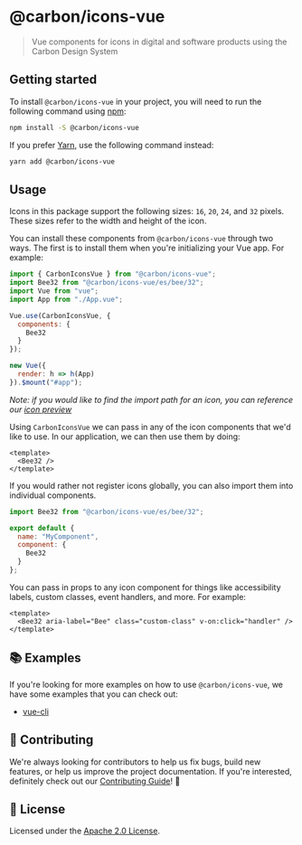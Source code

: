 # @carbon/icons-vue

> Vue components for icons in digital and software products using the Carbon Design System

## Getting started

To install `@carbon/icons-vue` in your project, you will need to run the following command using [npm](https://www.npmjs.com/):

```bash
npm install -S @carbon/icons-vue
```

If you prefer [Yarn](https://yarnpkg.com/en/), use the following command
instead:

```bash
yarn add @carbon/icons-vue
```

## Usage

Icons in this package support the following sizes: `16`, `20`, `24`, and `32`
pixels. These sizes refer to the width and height of the icon.

You can install these components from `@carbon/icons-vue` through two ways. The
first is to install them when you're initializing your Vue app. For example:

```js
import { CarbonIconsVue } from "@carbon/icons-vue";
import Bee32 from "@carbon/icons-vue/es/bee/32";
import Vue from "vue";
import App from "./App.vue";

Vue.use(CarbonIconsVue, {
  components: {
    Bee32
  }
});

new Vue({
  render: h => h(App)
}).$mount("#app");
```

_Note: if you would like to find the import path for an icon, you can reference
our [icon preview](https://carbon-elements.netlify.com/icons/examples/preview/)_

Using `CarbonIconsVue` we can pass in any of the icon components that we'd like
to use. In our application, we can then use them by doing:

```vue
<template>
  <Bee32 />
</template>
```

If you would rather not register icons globally, you can also import them into
individual components.

```js
import Bee32 from "@carbon/icons-vue/es/bee/32";

export default {
  name: "MyComponent",
  component: {
    Bee32
  }
};
```

You can pass in props to any icon component for things like accessibility
labels, custom classes, event handlers, and more. For example:

```vue
<template>
  <Bee32 aria-label="Bee" class="custom-class" v-on:click="handler" />
</template>
```

## 📚 Examples

If you're looking for more examples on how to use `@carbon/icons-vue`, we have some examples that you can check out:

- [vue-cli](./examples/vue-cli)

## 🙌 Contributing

We're always looking for contributors to help us fix bugs, build new features, or help us improve the project documentation. If you're interested, definitely check out our [Contributing Guide](/.github/CONTRIBUTING.md)! 👀

## 📝 License

Licensed under the [Apache 2.0 License](/LICENSE).
